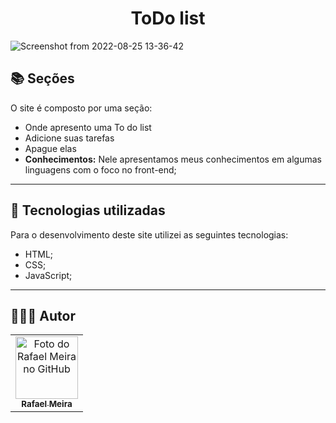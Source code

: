 <h1 align="center">
  ToDo list
</h1>

![Screenshot from 2022-08-25 13-36-42](https://user-images.githubusercontent.com/93865745/186721355-35697194-f662-4a8b-9cfd-6695db23deb3.png)


## 📚 Seções

O site é composto por uma seção:

- Onde apresento uma To do list
- Adicione suas tarefas
- Apague elas 
- **Conhecimentos:** Nele apresentamos meus conhecimentos em algumas linguagens com o foco no front-end;

---

## 💼 Tecnologias utilizadas

Para o desenvolvimento deste site utilizei as seguintes tecnologias:

- HTML;
- CSS;
- JavaScript;


---

<h2> 👨🏻‍💻 Autor</h2>

<table>
  <tr>
    <td align="center">
      <a href="https://github.com/RafaelM10">
        <img src="https://avatars.githubusercontent.com/u/93865745?v=4" width="100px;" alt="Foto do Rafael Meira no GitHub"/><br>
        <sub>
          <b>Rafael Meira</b>
        </sub>
      </a>
    </td>
  </tr>
</table>

